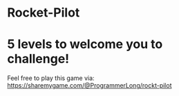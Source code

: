 # Rocket-Pilot
# 5 levels to welcome you to challenge!

Feel free to play this game via:
https://sharemygame.com/@ProgrammerLong/rockt-pilot
